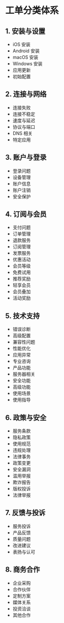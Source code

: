 # 工单分类体系

## 1. 安装与设置
- iOS 安装
- Android 安装
- macOS 安装
- Windows 安装
- 应用更新
- 初始配置

## 2. 连接与网络
- 连接失败
- 连接不稳定
- 速度与延迟
- 协议与端口
- DNS 相关
- 特定应用

## 3. 账户与登录
- 登录问题
- 设备管理
- 账户信息
- 账户注销
- 安全保护

## 4. 订阅与会员
- 支付问题
- 订单管理
- 退款服务
- 订阅管理
- 发票服务
- 优惠活动
- 会员等级
- 免费试用
- 推荐奖励
- 轻享会员
- 会员叠加
- 活动奖励

## 5. 技术支持
- 错误诊断
- 高级配置
- 兼容性问题
- 性能优化
- 应用异常
- 专业咨询
- 产品功能
- 服务器相关
- 安全功能
- 高级功能
- 使用场景
- 使用指导

## 6. 政策与安全
- 服务条款
- 隐私政策
- 使用规范
- 违规处理
- 法律事务
- 政策变更
- 安全漏洞
- 滥用举报
- 欺诈报告
- 版权投诉
- 法律举报

## 7. 反馈与投诉
- 服务投诉
- 产品反馈
- 质量问题
- 改进建议
- 表扬与认可

## 8. 商务合作
- 企业采购
- 合作伙伴
- 定制方案
- 媒体关系
- 投资洽谈
- 其他合作
